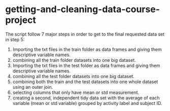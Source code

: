 # getting-and-cleaning-data-course-project
The script follow 7 major steps in order to get to the final requested data set in step 5:
1) Importing the txt files in the train folder as data frames and giving them descriptive variable names.
2) combining all the train folder datasets into one big dataset.
3) Importing the txt files in the test folder as data frames and giving them descriptive variable names.
4) combining all the test folder datasets into one big dataset.
5) combining both the train and the test datasets into one whole dataset using an outer join.
6) selecting columns that only have mean or std measurement.
7) creating a second, independent tidy data set with the average of each variable (mean or std variable) grouped by activity label and subject ID.
